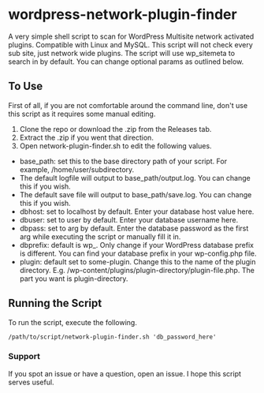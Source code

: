 # wordpress-network-plugin-finder

A very simple shell script to scan for WordPress Multisite network activated plugins. Compatible with Linux and MySQL. This script will not check every sub site, just network wide plugins. The script will use wp_sitemeta to search in by default. You can change optional params as outlined below.

## To Use

First of all, if you are not comfortable around the command line, don't use this script as it requires some manual editing.

1. Clone the repo or download the .zip from the Releases tab.
2. Extract the .zip if you went that direction.
3. Open network-plugin-finder.sh to edit the following values.
- base_path: set this to the base directory path of your script. For example, /home/user/subdirectory.
- The default logfile will output to base_path/output.log. You can change this if you wish.
- The default save file will output to base_path/save.log. You can change this if you wish.
- dbhost: set to localhost by default. Enter your database host value here.
- dbuser: set to user by default. Enter your database username here.
- dbpass: set to arg by default. Enter the database password as the first arg while executing the script or manually fill it in.
- dbprefix: default is wp_. Only change if your WordPress database prefix is different. You can find your database prefix in your wp-config.php file.
- plugin: default set to some-plugin. Change this to the name of the plugin directory. E.g. /wp-content/plugins/plugin-directory/plugin-file.php. The part you want is plugin-directory.

## Running the Script

To run the script, execute the following.

    /path/to/script/network-plugin-finder.sh 'db_password_here'

### Support

If you spot an issue or have a question, open an issue. I hope this script serves useful.